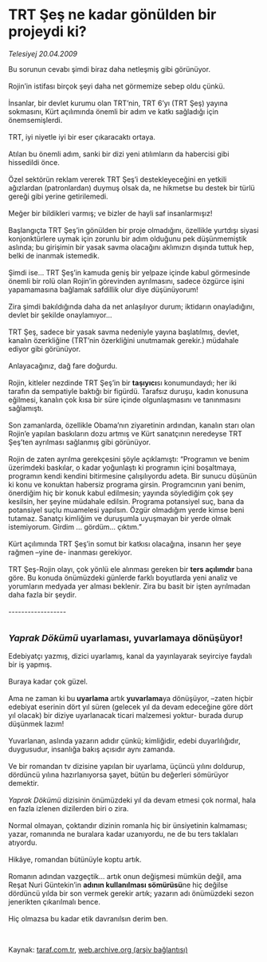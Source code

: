 # TRT Şeş ne kadar gönülden bir projeydi ki?

*Telesiyej 20.04.2009*

<div class="taraf_structure_2col_1zq">
<div class="margen_n">



 <p>Bu sorunun cevabı şimdi biraz daha netleşmiş gibi görünüyor. <br/><br/>Rojin’in istifası birçok şeyi daha net görmemize sebep oldu çünkü. <br/><br/>İnsanlar, bir devlet kurumu olan TRT’nin, TRT 6’yı (TRT Şeş) yayına sokmasını, Kürt açılımında önemli bir adım ve katkı sağladığı için önemsemişlerdi. <br/><br/>TRT, iyi niyetle iyi bir eser çıkaracaktı ortaya. <br/><br/>Atılan bu önemli adım, sanki bir dizi yeni atılımların da habercisi gibi hissedildi önce. <br/><br/>Özel sektörün reklam vererek TRT Şeş’i destekleyeceğini en yetkili ağızlardan (patronlardan) duymuş olsak da, ne hikmetse bu destek bir türlü gereği gibi yerine getirilemedi. <br/><br/>Meğer bir bildikleri varmış; ve bizler de hayli saf insanlarmışız! <br/><br/>Başlangıçta TRT Şeş’in gönülden bir proje olmadığını, özellikle yurtdışı siyasi konjonktürlere uymak için zorunlu bir adım olduğunu pek düşünmemiştik aslında; bu girişimin bir yasak savma olacağını aklımızın dışında tuttuk hep, belki de inanmak istemedik. <br/><br/>Şimdi ise... TRT Şeş’in kamuda geniş bir yelpaze içinde kabul görmesinde önemli bir rolü olan Rojin’in görevinden ayrılmasını, sadece özgürce işini yapamamasına bağlamak safdillik olur diye düşünüyorum! <br/><br/>Zira şimdi bakıldığında daha da net anlaşılıyor durum; iktidarın onayladığını, devlet bir şekilde onaylamıyor... <br/><br/>TRT Şeş, sadece bir yasak savma nedeniyle yayına başlatılmış, devlet, kanalın özerkliğine (TRT’nin özerkliğini unutmamak gerekir.) müdahale ediyor gibi görünüyor. <br/><br/>Anlayacağınız, dağ fare doğurdu. <br/><br/>Rojin, kitleler nezdinde TRT Şeş’in bir <b>taşıyıcı</b>sı konumundaydı; her iki tarafın da sempatiyle baktığı bir figürdü. Tarafsız duruşu, kadın konusuna eğilmesi, kanalın çok kısa bir süre içinde olgunlaşmasını ve tanınmasını sağlamıştı. <br/><br/>Son zamanlarda, özellikle Obama’nın ziyaretinin ardından, kanalın starı olan Rojin’e yapılan baskıların dozu artmış ve Kürt sanatçının neredeyse TRT Şeş’ten ayrılması sağlanmış gibi görünüyor. <br/><br/>Rojin de zaten ayrılma gerekçesini şöyle açıklamıştı: “Programın ve benim üzerimdeki baskılar, o kadar yoğunlaştı ki programın içini boşaltmaya, programın kendi kendini bitirmesine çalışılıyordu adeta. Bir sunucu düşünün ki konu ve konuktan habersiz programa girsin. Programcının yani benim, önerdiğim hiç bir konuk kabul edilmesin; yayında söylediğim çok şey kesilsin, her şeyine müdahale edilsin. Programa potansiyel suç, bana da potansiyel suçlu muamelesi yapılsın. Özgür olmadığım yerde kimse beni tutamaz. Sanatçı kimliğim ve duruşumla uyuşmayan bir yerde olmak istemiyorum. Girdim ... gördüm... çıktım.” <br/><br/>Kürt açılımında TRT Şeş’in somut bir katkısı olacağına, insanın her şeye rağmen –yine de- inanması gerekiyor. <br/><br/>TRT Şeş-Rojin olayı, çok yönlü ele alınması gereken bir <b>ters açılımdır </b>bana göre. Bu konuda önümüzdeki günlerde farklı boyutlarda yeni analiz ve yorumların medyada yer alması beklenir. Zira bu basit bir işten ayrılmadan daha fazla bir şeydir. <br/><br/>------------------<i> <br/><br/><br/><font size="4"><strong>Yaprak Dökümü</strong></font></i><font size="4"><strong> uyarlaması, yuvarlamaya dönüşüyor!</strong></font> <br/><br/>Edebiyatçı yazmış, dizici uyarlamış, kanal da yayınlayarak seyirciye faydalı bir iş yapmış. <br/><br/>Buraya kadar çok güzel. <br/><br/>Ama ne zaman ki bu<b> uyarlama </b>artık <b>yuvarlama</b>ya dönüşüyor, –zaten hiçbir edebiyat eserinin dört yıl süren (gelecek yıl da devam edeceğine göre dört yıl olacak) bir diziye uyarlanacak ticari malzemesi yoktur- burada durup düşünmek lazım! <br/><br/>Yuvarlanan, aslında yazarın adıdır çünkü; kimliğidir, edebi duyarlılığıdır, duygusudur, insanlığa bakış açısıdır aynı zamanda. <br/><br/>Ve bir romandan tv dizisine yapılan bir uyarlama, üçüncü yılını doldurup, dördüncü yılına hazırlanıyorsa şayet, bütün bu değerleri sömürüyor demektir.<i> <br/><br/>Yaprak Dökümü</i> dizisinin önümüzdeki yıl da devam etmesi çok normal, hala en fazla izlenen dizilerden biri o zira. <br/><br/>Normal olmayan, çoktandır dizinin romanla hiç bir ünsiyetinin kalmaması; yazar, romanında ne buralara kadar uzanıyordu, ne de bu ters taklaları atıyordu. <br/><br/>Hikâye, romandan bütünüyle koptu artık. <br/><br/>Romanın adından vazgeçtik... artık onun değişmesi mümkün değil, ama Reşat Nuri Güntekin’in <b>adının kullanılması sömürüsü</b>ne hiç değilse dördüncü yılda bir son vermek gerekir artık; yazarın adı önümüzdeki sezon jenerikten çıkarılmalı bence. <br/><br/>Hiç olmazsa bu kadar etik davranılsın derim ben.</p>

<br/>


<div id="taraf_not">
</div>

</div>


</div>

Kaynak: [taraf.com.tr](http://www.taraf.com.tr:80/makale/5130.htm), [web.archive.org (arşiv bağlantısı)](http://web.archive.org/web/20090501051839/http://www.taraf.com.tr:80/makale/5130.htm)

